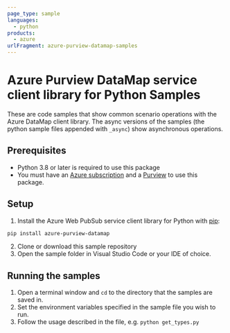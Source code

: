```yaml
---
page_type: sample
languages:
  - python
products:
  - azure
urlFragment: azure-purview-datamap-samples
---
```


# Azure Purview DataMap service client library for Python Samples

These are code samples that show common scenario operations with the Azure DataMap client library.
The async versions of the samples (the python sample files appended with `_async`) show asynchronous operations.

## Prerequisites

* Python 3.8 or later is required to use this package
* You must have an [Azure subscription][azure_subscription] and a [Purview][purview_resource] to use this package.

## Setup

1. Install the Azure Web PubSub service client library for Python with [pip](https://pypi.org/project/pip/):

```bash
pip install azure-purview-datamap
```

2. Clone or download this sample repository
3. Open the sample folder in Visual Studio Code or your IDE of choice.

## Running the samples

1. Open a terminal window and `cd` to the directory that the samples are saved in.
2. Set the environment variables specified in the sample file you wish to run.
3. Follow the usage described in the file, e.g. `python get_types.py`


<!-- LINKS -->

[product_documentation]: https://azure.microsoft.com/services/purview/
[azure_subscription]: https://azure.microsoft.com/free/
[purview_resource]: https://docs.microsoft.com/azure/purview/create-catalog-portal